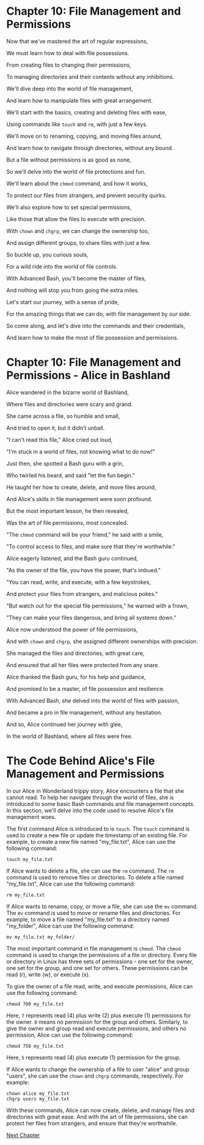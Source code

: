 # Chapter 10: File Management and Permissions

Now that we've mastered the art of regular expressions,

We must learn how to deal with file possessions.

From creating files to changing their permissions,

To managing directories and their contents without any inhibitions.

We'll dive deep into the world of file management,

And learn how to manipulate files with great arrangement.

We'll start with the basics, creating and deleting files with ease,

Using commands like `touch` and `rm`, with just a few keys.

We'll move on to renaming, copying, and moving files around,

And learn how to navigate through directories, without any bound.

But a file without permissions is as good as none,

So we'll delve into the world of file protections and fun.

We'll learn about the `chmod` command, and how it works,

To protect our files from strangers, and prevent security quirks.

We'll also explore how to set special permissions,

Like those that allow the files to execute with precision.

With `chown` and `chgrp`, we can change the ownership too,

And assign different groups, to share files with just a few.

So buckle up, you curious souls,

For a wild ride into the world of file controls.

With Advanced Bash, you'll become the master of files,

And nothing will stop you from going the extra miles.

Let's start our journey, with a sense of pride,

For the amazing things that we can do, with file management by our side.

So come along, and let's dive into the commands and their credentials,

And learn how to make the most of file possession and permissions.
# Chapter 10: File Management and Permissions - Alice in Bashland

Alice wandered in the bizarre world of Bashland,

Where files and directories were scary and grand.

She came across a file, so humble and small,

And tried to open it, but it didn't unball.

"I can't read this file," Alice cried out loud,

"I'm stuck in a world of files, not knowing what to do now!"

Just then, she spotted a Bash guru with a grin,

Who twirled his beard, and said "let the fun begin."

He taught her how to create, delete, and move files around,

And Alice's skills in file management were soon profound.

But the most important lesson, he then revealed,

Was the art of file permissions, most concealed.

"The `chmod` command will be your friend," he said with a smile,

"To control access to files, and make sure that they're worthwhile."

Alice eagerly listened, and the Bash guru continued,

"As the owner of the file, you have the power, that's imbued."

"You can read, write, and execute, with a few keystrokes,

And protect your files from strangers, and malicious pokes."

"But watch out for the special file permissions," he warned with a frown,

"They can make your files dangerous, and bring all systems down."

Alice now understood the power of file permissions,

And with `chown` and `chgrp`, she assigned different ownerships with precision.

She managed the files and directories, with great care,

And ensured that all her files were protected from any snare.

Alice thanked the Bash guru, for his help and guidance,

And promised to be a master, of file possession and resilience.

With Advanced Bash, she delved into the world of files with passion,

And became a pro in file management, without any hesitation.

And so, Alice continued her journey with glee,

In the world of Bashland, where all files were free.
# The Code Behind Alice's File Management and Permissions

In our Alice in Wonderland trippy story, Alice encounters a file that she cannot read. To help her navigate through the world of files, she is introduced to some basic Bash commands and file management concepts. In this section, we'll delve into the code used to resolve Alice's file management woes.

The first command Alice is introduced to is `touch`. The `touch` command is used to create a new file or update the timestamp of an existing file. For example, to create a new file named "my_file.txt", Alice can use the following command:

```
touch my_file.txt
```

If Alice wants to delete a file, she can use the `rm` command. The `rm` command is used to remove files or directories. To delete a file named "my_file.txt", Alice can use the following command:

```
rm my_file.txt
```

If Alice wants to rename, copy, or move a file, she can use the `mv` command. The `mv` command is used to move or rename files and directories. For example, to move a file named "my_file.txt" to a directory named "my_folder", Alice can use the following command:

```
mv my_file.txt my_folder/
```

The most important command in file management is `chmod`. The `chmod` command is used to change the permissions of a file or directory. Every file or directory in Linux has three sets of permissions - one set for the owner, one set for the group, and one set for others. These permissions can be read (r), write (w), or execute (x).

To give the owner of a file read, write, and execute permissions, Alice can use the following command:

```
chmod 700 my_file.txt
```

Here, `7` represents read (4) plus write (2) plus execute (1) permissions for the owner. `0` means no permission for the group and others. Similarly, to give the owner and group read and execute permissions, and others no permission, Alice can use the following command:

```
chmod 750 my_file.txt
```

Here, `5` represents read (4) plus execute (1) permission for the group.

If Alice wants to change the ownership of a file to user "alice" and group "users", she can use the `chown` and `chgrp` commands, respectively. For example:

```
chown alice my_file.txt
chgrp users my_file.txt
```

With these commands, Alice can now create, delete, and manage files and directories with great ease. And with the art of file permissions, she can protect her files from strangers, and ensure that they're worthwhile.


[Next Chapter](11_Chapter11.md)